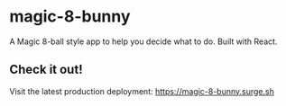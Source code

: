 # magic-8-bunny

A Magic 8-ball style app to help you decide what to do. Built with React.

## Check it out!

Visit the latest production deployment: https://magic-8-bunny.surge.sh
